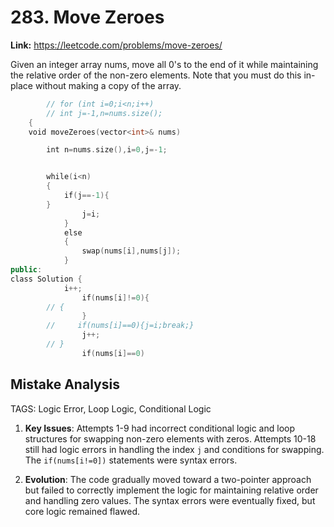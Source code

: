 # 283. Move Zeroes

**Link:** https://leetcode.com/problems/move-zeroes/

Given an integer array nums, move all 0's to the end of it while maintaining the relative order of the non-zero elements. Note that you must do this in-place without making a copy of the array.

```cpp
        // for (int i=0;i<n;i++)
        // int j=-1,n=nums.size();
    {
    void moveZeroes(vector<int>& nums) 

        int n=nums.size(),i=0,j=-1;


        while(i<n)
        {
            if(j==-1){
        }
                j=i;
            }
            else
            {
                swap(nums[i],nums[j]);
            }
public:
class Solution {
            i++;
                if(nums[i]!=0){
        // {
                }                
        //     if(nums[i]==0){j=i;break;}
                j++;
        // }
                if(nums[i]==0)
```

## Mistake Analysis

TAGS: Logic Error, Loop Logic, Conditional Logic

1. **Key Issues**: Attempts 1-9 had incorrect conditional logic and loop structures for swapping non-zero elements with zeros.  Attempts 10-18 still had logic errors in handling the index `j` and conditions for swapping. The `if(nums[i!=0])` statements were syntax errors.

2. **Evolution**: The code gradually moved toward a two-pointer approach but failed to correctly implement the logic for maintaining relative order and handling zero values. The syntax errors were eventually fixed, but core logic remained flawed.

